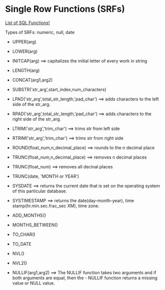 # Single Row Functions (SRFs)

[List of SQL Functions!](https://www.techonthenet.com/oracle/functions/)

Types of SRFs: numeric, null, date

- UPPER(arg) 
- LOWER(arg)
- INITCAP(arg) ==> capitalizes the initial letter of every work in string 
- LENGTH(arg)
- CONCAT(arg1,arg2)
- SUBSTR('str_arg',start_index,num_characters)
- LPAD('str_arg',total_str_length,'pad_char') ==> adds characters to the left side of the str_arg.
- RPAD('str_arg',total_str_length,'pad_char') ==> adds characters to the right side of the str_arg.
- LTRIM('str_arg','trim_char') ==> trims str from left side
- RTRIM('str_arg','trim_char') ==> trims str from right side


- ROUND(float_num,n\_decimal_place) ==> rounds to the n decimal place
- TRUNC(float_num,n\_decimal_place) ==> removes n decimal places
- TRUNC(float_num) ==> removes all decinal places 
- TRUNC(date, 'MONTH or YEAR')
- SYSDATE ==> returns the current date that is set on the operating system of this particular database.
- SYSTIMESTAMP ==> returns the date(day-month-year), time stamp(hr.min.sec.frac_sec XM), time zone.
- ADD\_MONTHS()
- MONTHS\_BETWEEN()

- TO\_CHAR()
- TO\_DATE 
- NVL()
- NVL2()
- NULLIF(arg1,arg2) ==> The NULLIF function takes two arguments and if both arguments are equal, then the - NULLIF function returns a missing value or NULL value.